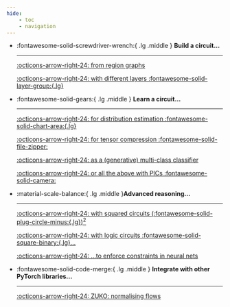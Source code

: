 ```yaml
---
hide:
    - toc
    - navigation
---
```


<div class="grid cards" markdown>

-   :fontawesome-solid-screwdriver-wrench:{ .lg .middle } __Build a circuit...__

    ---
    [:octicons-arrow-right-24: from region graphs](#)

    [:octicons-arrow-right-24: with different layers :fontawesome-solid-layer-group:{.lg}](#)

-   :fontawesome-solid-gears:{ .lg .middle } __Learn a circuit...__

    ---
    [:octicons-arrow-right-24: for distribution estimation :fontawesome-solid-chart-area:{.lg}](#)

    [:octicons-arrow-right-24: for tensor compression :fontawesome-solid-file-zipper:](#)

    [:octicons-arrow-right-24: as a (generative) multi-class classifier](#)

    [:octicons-arrow-right-24: or all the above with PICs :fontawesome-solid-camera:](#)


-   :material-scale-balance:{ .lg .middle }__Advanced reasoning...__

    ---
    [:octicons-arrow-right-24: with squared circuits $($:fontawesome-solid-plug-circle-minus:{.lg}$)^2$](#)

    [:octicons-arrow-right-24: with logic circuits :fontawesome-solid-square-binary:{.lg}...](#)

    [:octicons-arrow-right-24: ...to enforce constraints in neural nets](#)

-   :fontawesome-solid-code-merge:{ .lg .middle } __Integrate with other PyTorch libraries...__

    ---
    [:octicons-arrow-right-24: ZUKO: normalising flows](#)

</div>

